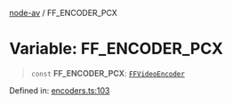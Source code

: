 [node-av](../globals.md) / FF\_ENCODER\_PCX

# Variable: FF\_ENCODER\_PCX

> `const` **FF\_ENCODER\_PCX**: [`FFVideoEncoder`](../type-aliases/FFVideoEncoder.md)

Defined in: [encoders.ts:103](https://github.com/seydx/av/blob/f8631fc881b394300b1479f511d55cf1c370a87f/src/constants/encoders.ts#L103)
